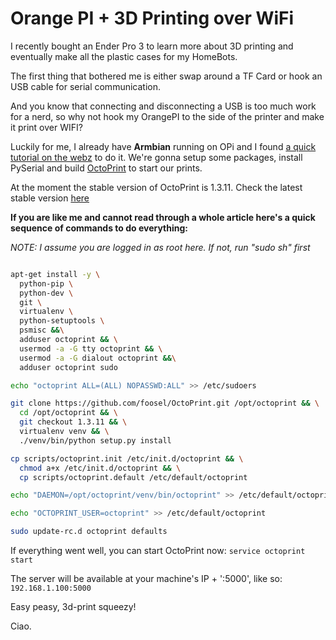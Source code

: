 # Orange PI + 3D Printing over WiFi

I recently bought an Ender Pro 3 to learn more about 3D printing and eventually make all the plastic cases for my HomeBots.

The first thing that bothered me is either swap around a TF Card or hook an USB cable for serial communication.

And you know that connecting and disconnecting a USB is too much work for a nerd, so why not hook my OrangePI to the side
of the printer and make it print over WIFI?

Luckily for me, I already have **Armbian** running on OPi and I found [a quick tutorial on the webz](http://deloarts.com/en/3d-printing/octoprint-on-orange-pi-zero/) to do it.
We're gonna setup some packages, install PySerial and build [OctoPrint](https://octoprint.org/download/) to start our prints.

At the moment the stable version of OctoPrint is 1.3.11. Check the latest stable version [here](https://github.com/foosel/OctoPrint/releases)

**If you are like me and cannot read through a whole article here's a quick sequence of commands to do everything:**


_NOTE: I assume you are logged in as root here. If not, run "sudo sh" first_

```bash

apt-get install -y \
  python-pip \
  python-dev \
  git \
  virtualenv \
  python-setuptools \
  psmisc &&\
  adduser octoprint && \
  usermod -a -G tty octoprint && \
  usermod -a -G dialout octoprint &&\
  adduser octoprint sudo

echo "octoprint ALL=(ALL) NOPASSWD:ALL" >> /etc/sudoers

git clone https://github.com/foosel/OctoPrint.git /opt/octoprint && \
  cd /opt/octoprint && \
  git checkout 1.3.11 && \
  virtualenv venv && \
  ./venv/bin/python setup.py install

cp scripts/octoprint.init /etc/init.d/octoprint && \
  chmod a+x /etc/init.d/octoprint && \
  cp scripts/octoprint.default /etc/default/octoprint

echo "DAEMON=/opt/octoprint/venv/bin/octoprint" >> /etc/default/octoprint

echo "OCTOPRINT_USER=octoprint" >> /etc/default/octoprint

sudo update-rc.d octoprint defaults
```

If everything went well, you can start OctoPrint now: `service octoprint start`

The server will be available at your machine's IP + ':5000', like so: `192.168.1.100:5000`

Easy peasy, 3d-print squeezy!

Ciao.
